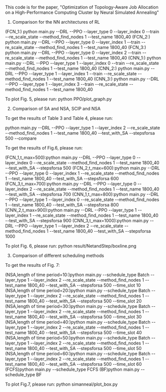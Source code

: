 This code is for the paper, "Optimization of Topology-Aware Job Allocation on a High-Performance Computing Cluster by Neural Simulated Annealing"


1. Comparison for the NN architectures of RL

(FCN_1:) python main.py --DRL --PPO --layer_type 0 --layer_index 0 --train --re_scale_state --method_find_nodes 1 --test_name 1800_40
(FCN_2:) python main.py --DRL --PPO --layer_type 0 --layer_index 1 --train --re_scale_state --method_find_nodes 1 --test_name 1800_40
(FCN_3:) python main.py --DRL --PPO --layer_type 0 --layer_index 2 --train --re_scale_state --method_find_nodes 1 --test_name 1800_40
(CNN_1:) python main.py --DRL --PPO --layer_type 1 --layer_index 0 --train --re_scale_state --method_find_nodes 1 --test_name 1800_40
(CNN_2:) python main.py --DRL --PPO --layer_type 1 --layer_index 1 --train --re_scale_state --method_find_nodes 1 --test_name 1800_40
(CNN_3:) python main.py --DRL --PPO --layer_type 1 --layer_index 3 --train --re_scale_state --method_find_nodes 1 --test_name 1800_40

To plot Fig. 5, please run:
python PPO/plot_graph.py

2. Comparison of SA and NSA, SCIP and NSA

To get the results of Table 3 and Table 4, please run:

python main.py --DRL --PPO --layer_type 1 --layer_index 2 --re_scale_state --method_find_nodes 1 --test_name 1800_40 --test_with_SA --stepsforsa 500 --compare

To get the results of Fig.6, please run:


(FCN_1,t_max=500):python main.py --DRL --PPO --layer_type 0 --layer_index 0 --re_scale_state --method_find_nodes 1 --test_name 1800_40 --test_with_SA --stepsforsa 500
(FCN_2,t_max=600):python main.py --DRL --PPO --layer_type 0 --layer_index 1 --re_scale_state --method_find_nodes 1 --test_name 1800_40 --test_with_SA --stepsforsa 600
(FCN_3,t_max=700):python main.py --DRL --PPO --layer_type 0 --layer_index 2 --re_scale_state --method_find_nodes 1 --test_name 1800_40 --test_with_SA --stepsforsa 700
(CNN_1,t_max=800):python main.py --DRL --PPO --layer_type 1 --layer_index 0 --re_scale_state --method_find_nodes 1 --test_name 1800_40 --test_with_SA --stepsforsa 800
(CNN_2,t_max=900):python main.py --DRL --PPO --layer_type 1 --layer_index 1 --re_scale_state --method_find_nodes 1 --test_name 1800_40 --test_with_SA --stepsforsa 900
(CNN_3,t_max=1000):python main.py --DRL --PPO --layer_type 1 --layer_index 2 --re_scale_state --method_find_nodes 1 --test_name 1800_40 --test_with_SA --stepsforsa 1000

To plot Fig. 6, please run:
python result/NetandStep/boxline.png


3. Comparison of different scheduling methods


To get the results of Fig. 7:

(NSA,length of time period=10:)python main.py --schedule_type Batch --layer_type 1 --layer_index 2 --re_scale_state --method_find_nodes 1 --test_name 1800_40 --test_with_SA --stepsforsa 500 --time_slot 10
(NSA,length of time period=20:)python main.py --schedule_type Batch --layer_type 1 --layer_index 2 --re_scale_state --method_find_nodes 1 --test_name 1800_40 --test_with_SA --stepsforsa 500 --time_slot 20
(NSA,length of time period=30:)python main.py --schedule_type Batch --layer_type 1 --layer_index 2 --re_scale_state --method_find_nodes 1 --test_name 1800_40 --test_with_SA --stepsforsa 500 --time_slot 30
(NSA,length of time period=40:)python main.py --schedule_type Batch --layer_type 1 --layer_index 2 --re_scale_state --method_find_nodes 1 --test_name 1800_40 --test_with_SA --stepsforsa 500 --time_slot 40
(NSA,length of time period=50:)python main.py --schedule_type Batch --layer_type 1 --layer_index 2 --re_scale_state --method_find_nodes 1 --test_name 1800_40 --test_with_SA --stepsforsa 500 --time_slot 50
(NSA,length of time period=60:)python main.py --schedule_type Batch --layer_type 1 --layer_index 2 --re_scale_state --method_find_nodes 1 --test_name 1800_40 --test_with_SA --stepsforsa 500 --time_slot 60
(FCFS)python main.py --schedule_type FCFS
(BF)python main.py --schedule_type BF

To plot Fig.7, please run:
python simanneal/plot_box.py


